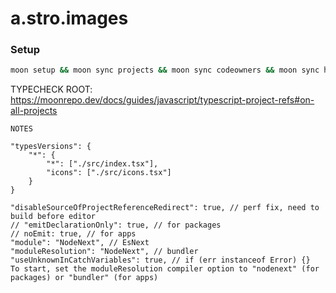 # a.stro.images

### Setup

```sh
moon setup && moon sync projects && moon sync codeowners && moon sync hooks
```

TYPECHECK
ROOT: https://moonrepo.dev/docs/guides/javascript/typescript-project-refs#on-all-projects

```plaintext
NOTES

"typesVersions": {
	"*": {
		"*": ["./src/index.tsx"],
		"icons": ["./src/icons.tsx"]
	}
}

"disableSourceOfProjectReferenceRedirect": true, // perf fix, need to build before editor
// "emitDeclarationOnly": true, // for packages
// noEmit: true, // for apps
"module": "NodeNext", // EsNext
"moduleResolution": "NodeNext", // bundler
"useUnknownInCatchVariables": true, // if (err instanceof Error) {}
To start, set the moduleResolution compiler option to "nodenext" (for packages) or "bundler" (for apps)
```
